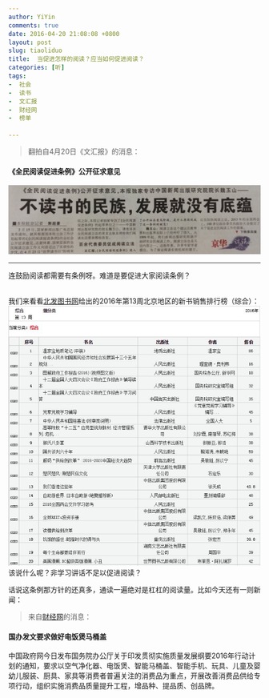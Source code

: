 ```yaml
---
author: YiYin
comments: true
date: 2016-04-20 21:08:08 +0800
layout: post
slug: tiaoliduo
title:  当促进怎样的阅读？应当如何促进阅读？
categories: [听]
tags: 
-  社会
-  读书
-  文汇报
-  财经网
-  榜单

---
```


<blockquote>翻拍自4月20日《文汇报》的消息：</blockquote>

#### 《全民阅读促进条例》公开征求意见

![](/public/images/newspaper/yuedutiaoli.jpg)

<hr/>
<div class="commentsonquote">
<div class="yiyin">
连鼓励阅读都需要有条例呀。难道是要促进大家阅读条例？<br/><br/>

我们来看看<a href="http://info.beifabook.com/bjnewbook.aspx?kind=%E7%BB%BC%E5%90%88&storename=%E5%8C%97%E4%BA%AC%E5%9C%B0%E5%8C%BA%E6%96%B0%E4%B9%A6" target="_blank" >北发图书网</a>给出的2016年第13周北京地区的新书销售排行榜（综合）：<br/>
<img src="/public/images/newspaper/zonghe.jpg">
该说什么呢？非学习讲话不足以促进阅读？

话说这条例那方针的还真多，通读一遍绝对是杠杠的阅读量。比如今天还有一则新闻：

<blockquote>来自<a href="http://politics.caijing.com.cn/20160420/4107930.shtml">财经网</a>的消息：</blockquote>

<h4>国办发文要求做好电饭煲马桶盖</h4>

中国政府网今日发布国务院办公厅关于印发贯彻实施质量发展纲要2016年行动计划的通知，要求以空气净化器、电饭煲、智能马桶盖、智能手机、玩具、儿童及婴幼儿服装、厨具、家具等消费者普遍关注的消费品为重点，开展改善消费品供给专项行动，组织实施消费品质量提升工程，增品种、提品质、创品牌。

</div>
</div>

